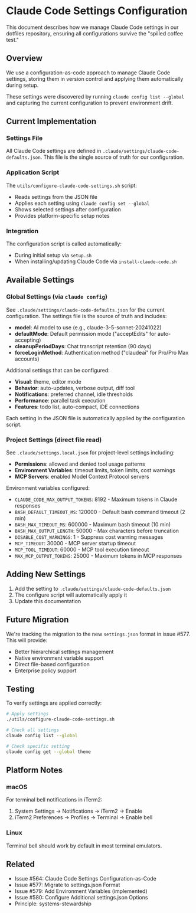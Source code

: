 # Claude Code Settings Configuration

This document describes how we manage Claude Code settings in our dotfiles repository, ensuring all configurations survive the "spilled coffee test."

## Overview

We use a configuration-as-code approach to manage Claude Code settings, storing them in version control and applying them automatically during setup.

These settings were discovered by running `claude config list --global` and capturing the current configuration to prevent environment drift.

## Current Implementation

### Settings File
All Claude Code settings are defined in `.claude/settings/claude-code-defaults.json`. This file is the single source of truth for our configuration.

### Application Script
The `utils/configure-claude-code-settings.sh` script:
- Reads settings from the JSON file
- Applies each setting using `claude config set --global`
- Shows selected settings after configuration
- Provides platform-specific setup notes

### Integration
The configuration script is called automatically:
- During initial setup via `setup.sh`
- When installing/updating Claude Code via `install-claude-code.sh`

## Available Settings

### Global Settings (via `claude config`)
See `.claude/settings/claude-code-defaults.json` for the current configuration. The settings file is the source of truth and includes:

- **model**: AI model to use (e.g., claude-3-5-sonnet-20241022)
- **defaultMode**: Default permission mode ("acceptEdits" for auto-accepting)
- **cleanupPeriodDays**: Chat transcript retention (90 days)
- **forceLoginMethod**: Authentication method ("claudeai" for Pro/Pro Max accounts)

Additional settings that can be configured:
- **Visual**: theme, editor mode
- **Behavior**: auto-updates, verbose output, diff tool
- **Notifications**: preferred channel, idle thresholds  
- **Performance**: parallel task execution
- **Features**: todo list, auto-compact, IDE connections

Each setting in the JSON file is automatically applied by the configuration script.

### Project Settings (direct file read)
See `.claude/settings.local.json` for project-level settings including:

- **Permissions**: allowed and denied tool usage patterns
- **Environment Variables**: timeout limits, token limits, cost warnings
- **MCP Servers**: enabled Model Context Protocol servers

Environment variables configured:
- `CLAUDE_CODE_MAX_OUTPUT_TOKENS`: 8192 - Maximum tokens in Claude responses
- `BASH_DEFAULT_TIMEOUT_MS`: 120000 - Default bash command timeout (2 min)
- `BASH_MAX_TIMEOUT_MS`: 600000 - Maximum bash timeout (10 min)
- `BASH_MAX_OUTPUT_LENGTH`: 50000 - Max characters before truncation
- `DISABLE_COST_WARNINGS`: 1 - Suppress cost warning messages
- `MCP_TIMEOUT`: 30000 - MCP server startup timeout
- `MCP_TOOL_TIMEOUT`: 60000 - MCP tool execution timeout
- `MAX_MCP_OUTPUT_TOKENS`: 25000 - Maximum tokens in MCP responses

## Adding New Settings

1. Add the setting to `.claude/settings/claude-code-defaults.json`
2. The configure script will automatically apply it
3. Update this documentation

## Future Migration

We're tracking the migration to the new `settings.json` format in issue #577. This will provide:
- Better hierarchical settings management
- Native environment variable support
- Direct file-based configuration
- Enterprise policy support

## Testing

To verify settings are applied correctly:
```bash
# Apply settings
./utils/configure-claude-code-settings.sh

# Check all settings
claude config list --global

# Check specific setting
claude config get --global theme
```

## Platform Notes

### macOS
For terminal bell notifications in iTerm2:
1. System Settings → Notifications → iTerm2 → Enable
2. iTerm2 Preferences → Profiles → Terminal → Enable bell

### Linux
Terminal bell should work by default in most terminal emulators.

## Related
- Issue #564: Claude Code Settings Configuration-as-Code
- Issue #577: Migrate to settings.json Format
- Issue #579: Add Environment Variables (implemented)
- Issue #580: Configure Additional settings.json Options
- Principle: systems-stewardship
